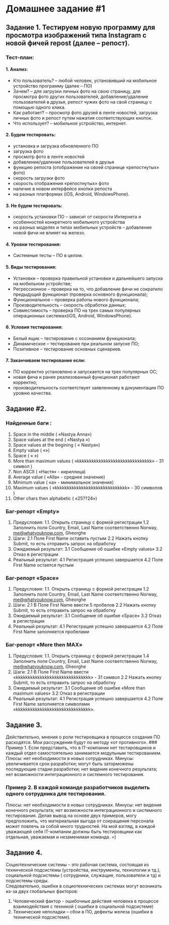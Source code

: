 # Домашнее задание #1

## Задание 1. Тестируем новую программу для просмотра изображений типа Instagram с новой фичей repost (далее – репост). 
### Тест-план:
#### 1. Анализ:
- Кто пользователь? – любой человек, установивший на мобильное устройство программу (далее – ПО)
- Зачем? – для загрузки личных фото на свою страницу, для просмотра фото других пользователей, добавление/удаление пользователей в друзья, репост чужих фото на свой страницу с помощью одного клика.
- Как работает? – просмотр фото друзей в ленте новостей, загрузка личных фото и репост путем нажатия соответствующих кнопок. 
- Что использует? – мобильное устройство, интернет.
#### 2. Будем тестировать:
- установка и загрузка обновленного ПО
- загрузка фото
- просмотр фото в ленте новостей
- добавление/удаление пользователей в друзья
- функцию репоста (отображение на своей странице «репостнутых» фото)
- скорость загрузки фото
- скорость отображения «репостнутых» фото
- наличие в новом интерфейсе кнопки репоста
- на разных платформах (iOS, Android, WindowsPhone).

#### 3. Не будем тестировать:
- скорость установки ПО – зависит от скорости Интернета и особенностей конкретного мобильного устройства
- на разных моделях и типах мобильных устройств – добавление новой фичи не влияет на железо.

#### 4. Уровни тестирования:
- Системные тесты – ПО в целом.

#### 5. Виды тестирования:
- Установки – проверка правильной установки и дальнейшего запуска на мобильном устройстве;
- Регрессионное – проверка на то, что добавление фичи не сократило предыдущий функционал (проверка основного функционала);
- Функциональное – проверка работы нового функционала;
- Производительность – скорость обработки данных;
- Совместимость – проверка ПО на трех самых популярных операционных системах(iOS, Android, WindowsPhone).

#### 6. Условия тестирования:
- Белый ящик – тестирование с осознанием функционала;
- Динамическое – тестирование при реальном запуске ПО;
- Позитивное – тестирование основных сценариев. 

#### 7. Заканчиваем тестирование если:
- ПО корректно установлено и запускается на трех популярных ОС;
- новая фича  и ранее реализованный функционал работают корректно;
- производительность соответствует заявленному в документации ПО уровню качества. 

## Задание #2. 
### Найденные баги :
1.	Space in the middle ( «Nastya Anna»)
2.	Space values at the end ( «Nastya »)
3.	Space values at the begining ( « Nastya»)
4.	Empty value ( «»)
5.	Space ( «        »)
6.	More than maximum values ( «kkkkkkkkkkkkkkkkkkkkkkkkkkkkkkk» - 31 символ )
7.	Non ASCII ( «Настя» - кириллица)
8.	Average value ( «Alla» - среднее значение)
9.	Minimum value ( «a» - минимальное значение)
10. Maximum values ( «kkkkkkkkkkkkkkkkkkkkkkkkkkkkkk» - 30 символов )
11. Other chars then alphabetic ( «25??24»)

### Баг-репорт «Empty»
1. Предусловия: 
   1.1. Открыть страницу с формой регистрации
   1.2	Заполнить поля Country, Email, Last Name соответственно Norway, me@whatyouknow.com, Gheorghe
2. Шаги:
   2.1 Поле First Name оставить пустым
   2.2 Нажать кнопку Submit, то есть отправить запрос на обработку 
3. Ожидаемый результат:
   3.1 Сообщение об ошибке «Empty values»
  3.2 Отказ в регистрации
4. Реальный результат:
   4.1 Регистрация успешно завершается
   4.2 Поле First Name остается пустым

### Баг-репорт «Space»
1. Предусловия: 
   1.1. Открыть страницу с формой регистрации
   1.2	Заполнить поля Country, Email, Last Name соответственно Norway, me@whatyouknow.com, Gheorghe
2. Шаги:
   2.1 В Поле First Name ввести 5 пробелов
   2.2 Нажать кнопку Submit, то есть отправить запрос на обработку 
3. Ожидаемый результат:
   3.1 Сообщение об ошибке «Space»
   3.2 Отказ в регистрации
4. Реальный результат:
   4.1 Регистрация успешно завершается
   4.2 Поле First Name заполняется пробелами

### Баг-репорт «More then MAX»
1. Предусловия: 
   1.1. Открыть страницу с формой регистрации
   1.4	Заполнить поля Country, Email, Last Name соответственно Norway, me@whatyouknow.com, Gheorghe
2. Шаги:
   2.1 В Поле First Name ввести «kkkkkkkkkkkkkkkkkkkkkkkkkkkkkkk» - 31 символ
   2.2 Нажать кнопку Submit, то есть отправить запрос на обработку 
3. Ожидаемый результат:
  3.1 Сообщение об ошибке «More than maximum values» 
  3.2 Отказ в регистрации
4. Реальный результат:
  4.1 Регистрация успешно завершается
  4.2 Поле First Name заполняется символами «kkkkkkkkkkkkkkkkkkkkkkkkkkkkkkk».

## Задание 3. 
Действительно, мнения о роли тестировщика в процессе создания ПО расходятся. Мои рассуждения будут по методу «от противного». ### Пример 1. Если представить, что в IT-компании нет тестировщиков и каждый отдел самостоятельно занимается модульным тестированием. 
Плюсы: нет необходимости в новых сотрудниках. 
Минусы: увеличивается срок разработки; могут быть заторможены последующие стадии разработки; нет видения конечного результата; нет возможности интеграционного и системного тестирования. 
### Пример 2. В каждой команде разработчиков выделить одного сотрудника для тестирования. 
Плюсы: нет необходимости в новых сотрудниках. 
Минусы: нет видения конечного результата; нет возможности интеграционного и системного тестирования. 
Делая вывод на основе двух примеров, могу предположить, что материальная выгода от сокращения персонала может повлечь за собой много трудностей. На мой взгляд, в каждой уважающей себя IT-компании должны быть тестировщики как отдельная, уважаемая и незаменимая команда. 
=)

## Задание 4. 
Социотехнические системы – это рабочая система, состоящая из технической подсистемы (устройства, инструменты, технологии и тд.), социальной подсистемы ( сотрудники, служащие, пользователи и тд) и подсистемы среды.  
Следовательно, ошибки в социотехнических системах могут возникать из-за двух глобальных факторов:
1.	Человеческий фактор  - ошибочные действия человека в процессе взаимодействия с техникой ( ошибки в социальной подсистеме)
2.	Технические неполадки – сбои в ПО, дефекты железа (ошибки в технической подсистеме). 



